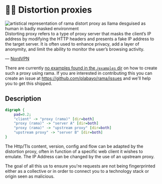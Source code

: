 # 🕵️‍♀️ Distortion proxies

<div class="book-article-intro">
    <img src="../img/proxy_llama_distort.jpeg" alt="artistical representation of rama distort proxy as llama desguised as human in badly masked environment">
    <div>
        Distorting proxy refers to a type of proxy server that masks the client’s IP address by modifying the HTTP headers and presents a fake IP address to the target server. It is often used to enhance privacy, add a layer of anonymity, and limit the ability to monitor the user’s browsing activity.
        <p>— <a href="https://nordvpn.com/cybersecurity/glossary/distorting-proxy">NordVPN</a></p>
    </div>
</div>

There are currently
[no examples found in the `/examples` dir](https://github.com/plabayo/rama/tree/main/examples)
on how to create such a proxy using rama. If you are interested in contributing this
you can create an issue at <https://github.com/plabayo/rama/issues> and we'll
help you to get this shipped.

## Description

<div class="book-article-image-center">

```dot process
digraph {
    pad=0.2;
    "client" -> "proxy (rama)" [dir=both]
    "proxy (rama)" -> "server A" [dir=both]
    "proxy (rama)" -> "upstream proxy" [dir=both]
    "upstream proxy" -> "server B" [dir=both]
}
```

</div>

The Http/Tls content, version, config and flow can be adapted by the distortion proxy,
often in function of a specific web client it wishes to emulate. The IP Address can be changed
by the use of an upstream proxy.

The goal of all this us to ensure you're requests are not being fingerprinted
either as a collective or in order to connect you to a technology stack or origin
seen as malicious.
